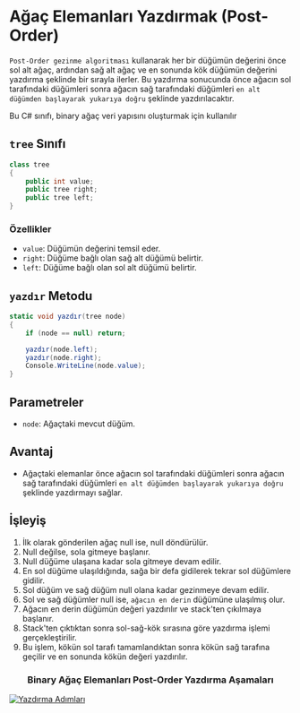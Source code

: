 # Ağaç Elemanları Yazdırmak (Post-Order)
`Post-Order gezinme algoritması` kullanarak her bir düğümün değerini önce sol alt ağaç, ardından sağ alt ağaç ve en sonunda kök düğümün değerini yazdırma şeklinde bir sırayla ilerler. Bu yazdırma sonucunda önce ağacın sol tarafındaki düğümleri sonra ağacın sağ tarafındaki düğümleri `en alt düğümden başlayarak yukarıya doğru` şeklinde yazdırılacaktır.

Bu C# sınıfı, binary ağaç veri yapısını oluşturmak için kullanılır
## `tree` Sınıfı

```csharp
class tree
{
    public int value;
    public tree right;
    public tree left;
}
```

### Özellikler

- `value`: Düğümün değerini temsil eder.
- `right`: Düğüme bağlı olan sağ alt düğümü belirtir.
- `left`: Düğüme bağlı olan sol alt düğümü belirtir.

## `yazdır` Metodu
```csharp
static void yazdır(tree node) 
{
    if (node == null) return;

    yazdır(node.left);
    yazdır(node.right);
    Console.WriteLine(node.value);
}
```

## Parametreler

- `node`: Ağaçtaki mevcut düğüm.

## Avantaj

- Ağaçtaki elemanlar önce ağacın sol tarafındaki düğümleri sonra ağacın sağ tarafındaki düğümleri `en alt düğümden başlayarak yukarıya doğru` şeklinde yazdırmayı sağlar.

## İşleyiş
1. İlk olarak gönderilen ağaç null ise, null döndürülür.
2. Null değilse, sola gitmeye başlanır.
3. Null düğüme ulaşana kadar sola gitmeye devam edilir.
3. En sol düğüme ulaşıldığında, sağa bir defa gidilerek tekrar sol düğümlere gidilir.
4. Sol düğüm ve sağ düğüm null olana kadar gezinmeye devam edilir.
5. Sol ve sağ düğümler null ise, `ağacın en derin` düğümüne ulaşılmış olur.
6. Ağacın en derin düğümün değeri yazdırılır ve stack'ten çıkılmaya başlanır.
7. Stack'ten çıktıktan sonra sol-sağ-kök sırasına göre yazdırma işlemi gerçekleştirilir.
8. Bu işlem, kökün sol tarafı tamamlandıktan sonra kökün sağ tarafına geçilir ve en sonunda kökün değeri yazdırılır.

<div align="center">
    <h3>Binary Ağaç Elemanları Post-Order Yazdırma Aşamaları</h3>
</div>

[![Yazdırma Adımları](https://github.com/yasir723/Agac-Elemanlari-Yazdirmak-Pre-Order-/assets/111686779/69b40cce-02df-45f7-8453-da0bc03731d7)](https://github.com/yasir723/Agac-Elemanlari-Yazdirmak-Pre-Order-/assets/111686779/69b40cce-02df-45f7-8453-da0bc03731d7)

